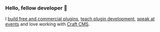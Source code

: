 ### Hello, fellow developer 👋

I [build free and commercial plugins](https://putyourlightson.com/plugins), [teach plugin development](https://putyourlightson.com/what-we-do#training), [speak at events](https://craftcms.com/events/dot-all-2023/sessions/reactive-front-ends-with-sprig) and love working with [Craft CMS](https://craftcms.com/).
